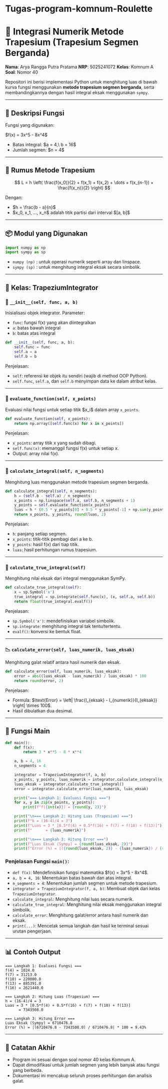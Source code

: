 # Tugas-program-komnum-Roulette
# 📐 Integrasi Numerik Metode Trapesium (Trapesium Segmen Berganda)

**Nama**: Arya Rangga Putra Pratama
**NRP**: 5025241072
**Kelas**: Komnum A
**Soal**: Nomor 40

Repositori ini berisi implementasi Python untuk menghitung luas di bawah kurva fungsi menggunakan **metode trapesium segmen berganda**, serta membandingkannya dengan hasil integral eksak menggunakan `sympy`.

---

## 📘 Deskripsi Fungsi

Fungsi yang digunakan:

\$f(x) = 3x^5 - 8x^4\$

* Batas integral: \$a = 4,\ b = 16\$
* Jumlah segmen: \$n = 4\$

---

## 📐 Rumus Metode Trapesium

$$
L = h \left( \frac{f(x_0)}{2} + f(x_1) + f(x_2) + \dots + f(x_{n-1}) + \frac{f(x_n)}{2} \right)
$$

Dengan:

* \$h = \frac{b - a}{n}\$
* \$x\_0, x\_1, ..., x\_n\$ adalah titik partisi dari interval $\[a, b]\$

---

## 📦 Modul yang Digunakan

```python
import numpy as np
import sympy as sp
```

* `numpy (np)` : untuk operasi numerik seperti array dan linspace.
* `sympy (sp)` : untuk menghitung integral eksak secara simbolik.

---

## 🧩 Kelas: TrapeziumIntegrator

### 🔧 `__init__(self, func, a, b)`

Inisialisasi objek integrator. Parameter:

* `func`: fungsi f(x) yang akan diintegralkan
* `a`: batas bawah integral
* `b`: batas atas integral

```python
def __init__(self, func, a, b):
    self.func = func
    self.a = a
    self.b = b
```

Penjelasan:

* `self`: referensi ke objek itu sendiri (wajib di method OOP Python).
* `self.func`, `self.a`, dan `self.b` menyimpan data ke dalam atribut kelas.

---

### 📍 `evaluate_function(self, x_points)`

Evaluasi nilai fungsi untuk setiap titik \$x\_i\$ dalam array `x_points`.

```python
def evaluate_function(self, x_points):
    return np.array([self.func(x) for x in x_points])
```

Penjelasan:

* `x_points`: array titik x yang sudah dibagi.
* `self.func(x)`: memanggil fungsi f(x) untuk setiap x.
* Output: array nilai f(x).

---

### 📐 `calculate_integral(self, n_segments)`

Menghitung luas menggunakan metode trapesium segmen berganda.

```python
def calculate_integral(self, n_segments):
    h = (self.b - self.a) / n_segments
    x_points = np.linspace(self.a, self.b, n_segments + 1)
    y_points = self.evaluate_function(x_points)
    luas = h * (0.5 * y_points[0] + 0.5 * y_points[-1] + np.sum(y_points[1:-1]))
    return x_points, y_points, round(luas, 2)
```

Penjelasan:

* `h`: panjang setiap segmen.
* `x_points`: titik-titik pembagi dari a ke b.
* `y_points`: hasil f(x) dari tiap titik.
* `luas`: hasil perhitungan rumus trapesium.

---

### 🎯 `calculate_true_integral(self)`

Menghitung nilai eksak dari integral menggunakan SymPy.

```python
def calculate_true_integral(self):
    x = sp.Symbol('x')
    true_integral = sp.integrate(self.func(x), (x, self.a, self.b))
    return float(true_integral.evalf())
```

Penjelasan:

* `sp.Symbol('x')`: mendefinisikan variabel simbolik.
* `sp.integrate`: menghitung integral tak tentu/tertentu.
* `evalf()`: konversi ke bentuk float.

---

### 📉 `calculate_error(self, luas_numerik, luas_eksak)`

Menghitung galat relatif antara hasil numerik dan eksak.

```python
def calculate_error(self, luas_numerik, luas_eksak):
    error = abs((luas_eksak - luas_numerik) / luas_eksak) * 100
    return round(error, 2)
```

Penjelasan:

* Formula: \$\text{Error} = \left| \frac{I\_{eksak} - I\_{numerik}}{I\_{eksak}} \right| \times 100\$.
* Hasil dibulatkan dua desimal.

---

## 🚀 Fungsi Main

```python
def main():
    def f(x):
        return 3 * x**5 - 8 * x**4

    a, b = 4, 16
    n_segments = 4

    integrator = TrapeziumIntegrator(f, a, b)
    x_points, y_points, luas_numerik = integrator.calculate_integral(n_segments)
    luas_eksak = integrator.calculate_true_integral()
    error = integrator.calculate_error(luas_numerik, luas_eksak)

    print("=== Langkah 1: Evaluasi Fungsi ===")
    for x, y in zip(x_points, y_points):
        print(f"f({int(x)}) = {round(y, 2)}")

    print("\n=== Langkah 2: Hitung Luas (Trapesium) ===")
    print(f"h = (16-4)/4 = 3")
    print(f"Luas = 3 * [0.5*f(4) + 0.5*f(16) + f(7) + f(10) + f(13)]")
    print(f"      = {luas_numerik}")

    print("\n=== Langkah 3: Hitung Error ===")
    print(f"Luas Eksak (Sympy) = {round(luas_eksak, 2)}")
    print(f"Error (%) = |({round(luas_eksak, 2)} - {luas_numerik}) / {round(luas_eksak, 2)}| * 100 = {error}%")
```

### Penjelasan Fungsi `main()`:

* `def f(x)`: Mendefinisikan fungsi matematika \$f(x) = 3x^5 - 8x^4\$.
* `a, b = 4, 16`: Menentukan batas bawah dan atas integral.
* `n_segments = 4`: Menentukan jumlah segmen untuk metode trapesium.
* `integrator = TrapeziumIntegrator(f, a, b)`: Membuat objek dari kelas `TrapeziumIntegrator`.
* `calculate_integral`: Menghitung nilai luas secara numerik.
* `calculate_true_integral`: Menghitung nilai eksak menggunakan integral simbolik.
* `calculate_error`: Menghitung galat/error antara hasil numerik dan eksak.
* `print(...)`: Mencetak semua langkah dan hasil ke terminal sesuai urutan pengerjaan.

---

## 📊 Contoh Output

```
=== Langkah 1: Evaluasi Fungsi ===
f(4) = 1024.0
f(7) = 31213.0
f(10) = 220000.0
f(13) = 885391.0
f(16) = 2621440.0

=== Langkah 2: Hitung Luas (Trapesium) ===
h = (16-4)/4 = 3
Luas = 3 * [0.5*f(4) + 0.5*f(16) + f(7) + f(10) + f(13)]
      = 7343508.0

=== Langkah 3: Hitung Error ===
Luas Eksak (Sympy) = 6710476.8
Error (%) = |(6710476.8 - 7343508.0) / 6710476.8| * 100 = 9.43%
```

---

## 📘 Catatan Akhir

* Program ini sesuai dengan soal nomor 40 kelas Komnum A.
* Dapat dimodifikasi untuk jumlah segmen yang lebih banyak atau fungsi yang berbeda.
* Dokumentasi ini mencakup seluruh proses perhitungan dan analisis galat.
